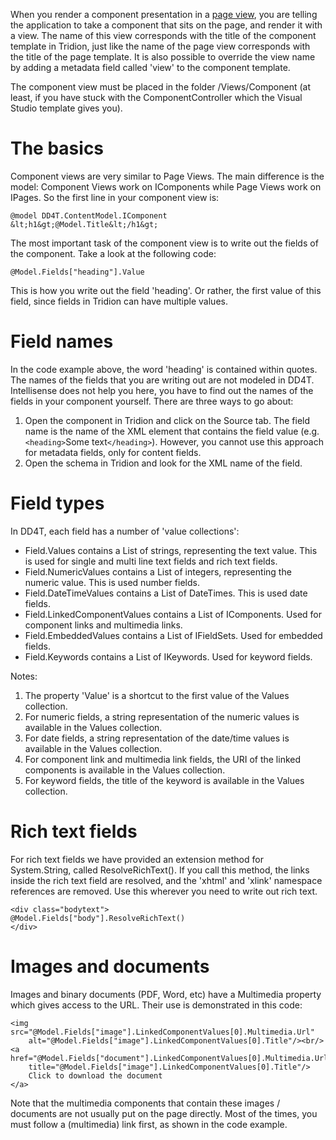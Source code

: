 When you render a component presentation in a [page view](DotNetPageViews.md), you are telling the application to take a component that sits on the page, and render it with a view. The name of this view corresponds with the title of the component template in Tridion, just like the name of the page view corresponds with the title of the page template. It is also possible to override the view name by adding a metadata field called 'view' to the component template.

The component view must be placed in the folder /Views/Component (at least, if you have stuck with the ComponentController which the Visual Studio template gives you).

# The basics #

Component views are very similar to Page Views. The main difference is the model: Component Views work on IComponents while Page Views work on IPages. So the first line in your component view is:

```
@model DD4T.ContentModel.IComponent
&lt;h1&gt;@Model.Title&lt;/h1&gt;
```


The most important task of the component view is to write out the fields of the component. Take a look at the following code:

```
@Model.Fields["heading"].Value
```

This is how you write out the field 'heading'.  Or rather, the first value of this field, since fields in Tridion can have multiple values.


# Field names #

In the code example above, the word 'heading' is contained within quotes. The names of the fields that you are writing out are not modeled in DD4T. Intellisense does not help you here, you have to find out the names  of the fields in your component yourself. There are three ways to go about:

  1. Open the component in Tridion and click on the Source tab. The field name is the name of the XML element that contains the field value (e.g. `<heading>`Some text`</heading>`). However, you cannot use this approach for metadata fields, only for content fields.
  1. Open the schema in Tridion and look for the XML name of the field.

# Field types #

In DD4T, each field has a number of 'value collections':
  * Field.Values contains a List of strings, representing the text value. This is used for single and multi line text fields and rich text fields.
  * Field.NumericValues contains a List of integers, representing the numeric value. This is used number fields.
  * Field.DateTimeValues contains a List of DateTimes. This is used date fields.
  * Field.LinkedComponentValues contains a List of IComponents. Used for component links and multimedia links.
  * Field.EmbeddedValues contains a List of IFieldSets. Used for embedded fields.
  * Field.Keywords contains a List of IKeywords. Used for keyword fields.

Notes:
  1. The property 'Value' is a shortcut to the first value of the Values collection.
  1. For numeric fields, a string representation of the numeric values is available in the Values collection.
  1. For date fields, a string representation of the date/time values is available in the Values collection.
  1. For component link and multimedia link fields, the URI of the linked components is available in the Values collection.
  1. For keyword fields, the title of the keyword is available in the Values collection.


# Rich text fields #

For rich text fields we have provided an extension method for System.String, called ResolveRichText(). If you call this method, the links inside the rich text field are resolved, and the 'xhtml' and 'xlink' namespace references are removed. Use this wherever you need to write out rich text.

```
<div class="bodytext">
@Model.Fields["body"].ResolveRichText()
</div>
```

# Images and documents #

Images and binary documents (PDF, Word, etc) have a Multimedia property which gives access to the URL. Their use is demonstrated in this code:

```
<img src="@Model.Fields["image"].LinkedComponentValues[0].Multimedia.Url" 
	alt="@Model.Fields["image"].LinkedComponentValues[0].Title"/><br/>
<a href="@Model.Fields["document"].LinkedComponentValues[0].Multimedia.Url" 
	title="@Model.Fields["image"].LinkedComponentValues[0].Title"/>
	Click to download the document
</a>
```

Note that the multimedia components that contain these images / documents are not usually put on the page directly. Most of the times, you must follow a (multimedia) link first, as shown in the code example.

<a href='Hidden comment: 
When you click on the link, you may not actually see the image. This is the case if you are publishing the images to the broker database, just like the pages and component presentations.
TODO: create some info about serving binaries from the broker database!!
'></a>